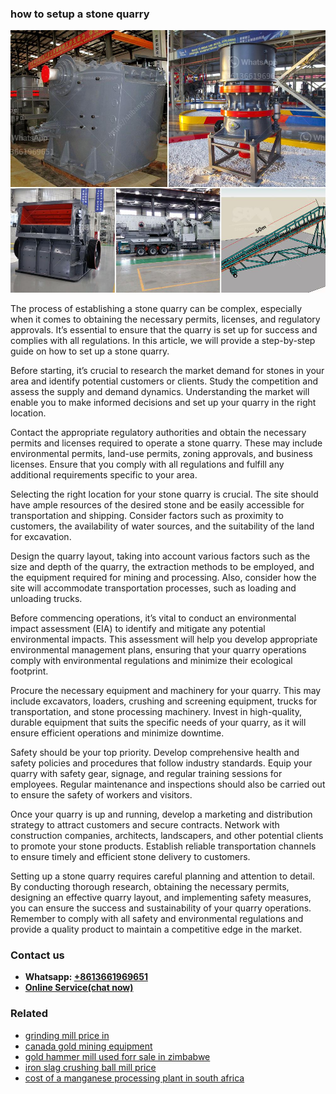<h3>how to setup a stone quarry</h3><img src='1708663217.jpg' alt=''><p>The process of establishing a stone quarry can be complex, especially when it comes to obtaining the necessary permits, licenses, and regulatory approvals. It’s essential to ensure that the quarry is set up for success and complies with all regulations. In this article, we will provide a step-by-step guide on how to set up a stone quarry.</p><p>Before starting, it’s crucial to research the market demand for stones in your area and identify potential customers or clients. Study the competition and assess the supply and demand dynamics. Understanding the market will enable you to make informed decisions and set up your quarry in the right location.</p><p>Contact the appropriate regulatory authorities and obtain the necessary permits and licenses required to operate a stone quarry. These may include environmental permits, land-use permits, zoning approvals, and business licenses. Ensure that you comply with all regulations and fulfill any additional requirements specific to your area.</p><p>Selecting the right location for your stone quarry is crucial. The site should have ample resources of the desired stone and be easily accessible for transportation and shipping. Consider factors such as proximity to customers, the availability of water sources, and the suitability of the land for excavation.</p><p>Design the quarry layout, taking into account various factors such as the size and depth of the quarry, the extraction methods to be employed, and the equipment required for mining and processing. Also, consider how the site will accommodate transportation processes, such as loading and unloading trucks.</p><p>Before commencing operations, it’s vital to conduct an environmental impact assessment (EIA) to identify and mitigate any potential environmental impacts. This assessment will help you develop appropriate environmental management plans, ensuring that your quarry operations comply with environmental regulations and minimize their ecological footprint.</p><p>Procure the necessary equipment and machinery for your quarry. This may include excavators, loaders, crushing and screening equipment, trucks for transportation, and stone processing machinery. Invest in high-quality, durable equipment that suits the specific needs of your quarry, as it will ensure efficient operations and minimize downtime.</p><p>Safety should be your top priority. Develop comprehensive health and safety policies and procedures that follow industry standards. Equip your quarry with safety gear, signage, and regular training sessions for employees. Regular maintenance and inspections should also be carried out to ensure the safety of workers and visitors.</p><p>Once your quarry is up and running, develop a marketing and distribution strategy to attract customers and secure contracts. Network with construction companies, architects, landscapers, and other potential clients to promote your stone products. Establish reliable transportation channels to ensure timely and efficient stone delivery to customers.</p><p>Setting up a stone quarry requires careful planning and attention to detail. By conducting thorough research, obtaining the necessary permits, designing an effective quarry layout, and implementing safety measures, you can ensure the success and sustainability of your quarry operations. Remember to comply with all safety and environmental regulations and provide a quality product to maintain a competitive edge in the market.</p><h3>Contact us</h3><ul><li><strong>Whatsapp:&nbsp;<a href="https://wa.me/8613661969651">+8613661969651</a></strong></li><li><a href="https://swt.shibang-china.com/?git&amp;zhl&amp;how to setup a stone quarry"><strong>Online Service(chat now)</strong></a></li></ul><h3>Related</h3><ul><li><a href='grinding mill price in.md'>grinding mill price in</a></li><li><a href='canada gold mining equipment.md'>canada gold mining equipment</a></li><li><a href='gold hammer mill used forr sale in zimbabwe.md'>gold hammer mill used forr sale in zimbabwe</a></li><li><a href='iron slag crushing ball mill price.md'>iron slag crushing ball mill price</a></li><li><a href='cost of a manganese processing plant in south africa.md'>cost of a manganese processing plant in south africa</a></li></ul>
